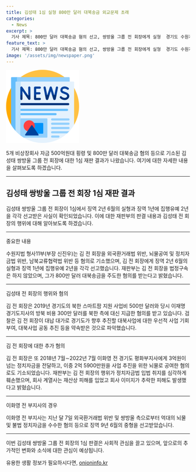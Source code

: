 ```yaml
---
title: 김성태 1심 실형 800만 달러 대북송금 외교문제 초래
categories:
  - News
excerpt: >
  기사 제목: 800만 달러 대북송금 혐의 선고, 쌍방울 그룹 전 회장에게 실형  경기도 수원지방법원은 12일, 쌍방울 그룹 전 회장 김성태에 대해 800만 달러 대북송금 혐의로 실형을 선고했다. 김 전 회장은 500억원대 횡령 혐의로도 기소되어 1심에서 징역 2년 6개월의 실형과 징역 1년에 집행유예 2년을 선고받았다. 이와 함께 정치자금법 위반과 남북교류협력법 위반 등의 혐의로도 기소됐으며, 재판부는 김 전 회장의 행위가 남북교류사업에 피해를 주었고, 회사의 이미지를 훼손시켰다고 지적했다.
feature_text: >
  기사 제목: 800만 달러 대북송금 혐의 선고, 쌍방울 그룹 전 회장에게 실형  경기도 수원지방법원은 12일, 쌍방울 그룹 전 회장 김성태에 대해 800만 달러 대북송금 혐의로 실형을 선고했다. 김 전 회장은 500억원대 횡령 혐의로도 기소되어 1심에서 징역 2년 6개월의 실형과 징역 1년에 집행유예 2년을 선고받았다. 이와 함께 정치자금법 위반과 남북교류협력법 위반 등의 혐의로도 기소됐으며, 재판부는 김 전 회장의 행위가 남북교류사업에 피해를 주었고, 회사의 이미지를 훼손시켰다고 지적했다.
image: '/assets/img/newspaper.png'
---
```


<p><img src="/assets/img/newspaper.png" alt="kimp 속보" /></p>

<p>5개 비상장회사 자금 500억원대 횡령 및 800만 달러 대북송금 혐의 등으로 기소된 김성태 쌍방울 그룹 전 회장에 대한 1심 재판 결과가 나왔습니다. 여기에 대한 자세한 내용을 살펴보도록 하겠습니다.</p>

<hr />

<h2 data-ke-size="size26">김성태 쌍방울 그룹 전 회장 1심 재판 결과</h2>

<p>김성태 쌍방울 그룹 전 회장이 1심에서 징역 2년 6월의 실형과 징역 1년에 집행유예 2년을 각각 선고받은 사실이 확인되었습니다. 이에 대한 재판부의 판결 내용과 김성태 전 회장의 행위에 대해 알아보도록 하겠습니다.</p>

<hr />

<p>중요한 내용</p>

<p>수원지법 형사11부(부장 신진우)는 김 전 회장을 외국환거래법 위반, 뇌물공여 및 정치자금법 위반, 남북교류협력법 위반 등 혐의로 기소했으며, 김 전 회장에게 징역 2년 6월의 실형과 징역 1년에 집행유예 2년을 각각 선고했습니다. 재판부는 김 전 회장을 법정구속은 하지 않았으며, 그가 800만 달러 대북송금을 주도한 혐의를 받는다고 밝혔습니다.</p>

<hr />

<p>김성태 전 회장의 행위와 혐의</p>

<p>김 전 회장은 2019년 경기도의 북한 스마트팜 지원 사업비 500만 달러와 당시 이재명 경기도지사의 방북 비용 300만 달러를 북한 측에 대신 지급한 혐의를 받고 있습니다. 검찰은 김 전 회장이 대납 대가로 경기도가 향후 추진할 대북사업에 대한 우선적 사업 기회 부여, 대북사업 공동 추진 등을 약속받은 것으로 파악했습니다.</p>

<hr />

<p>김 전 회장에 대한 추가 혐의</p>

<p>김 전 회장은 또 2018년 7월∼2022년 7월 이화영 전 경기도 평화부지사에게 3억원이 넘는 정치자금을 전달하고, 이중 2억 5900만원을 사업 추진을 위한 뇌물로 공여한 혐의로도 기소되었습니다. 재판부는 김 전 회장의 행위가 정치자금법 입법 취지를 심각하게 훼손했으며, 회사 계열사는 재산상 피해를 입었고 회사 이미지가 추락한 피해도 발생했다고 밝혔습니다.</p>

<hr />

<p>이화영 전 부지사의 경우</p>

<p>이화영 전 부지사는 지난 달 7일 외국환거래법 위반 및 쌍방울 측으로부터 억대의 뇌물 및 불법 정치자금을 수수한 혐의 등으로 징역 9년 6월의 중형을 선고받았습니다.</p>

<hr />

<p>이번 김성태 쌍방울 그룹 전 회장의 1심 판결은 사회적 관심을 끌고 있으며, 앞으로의 추가적인 변화와 소식에 대한 관심이 예상됩니다.</p>
유용한 생활 정보가 필요하시다면, <a href="https://onioninfo.kr" rel="dofollow">onioninfo.kr</a>


